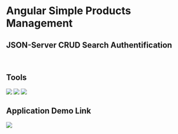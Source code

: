 # Angular Simple Products Management

<h2> JSON-Server CRUD Search Authentification</h2>
<br>
<h2>Tools</h2>
<div>
<img src="https://skillicons.dev/icons?i=ts"/>
<img src="https://skillicons.dev/icons?i=angular"/>
<img src="https://skillicons.dev/icons?i=bootstrap"/>
</div>

<h2>Application Demo Link</h2>
<a href="https://youtu.be/VlpVKCdpfiU"/>
<img src="https://img.shields.io/badge/youtube-red?logo=youtube"/>
</a>


